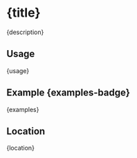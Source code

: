 # {title}

{description}

## Usage

{usage}

## Example {examples-badge}

{examples}

## Location

{location}
